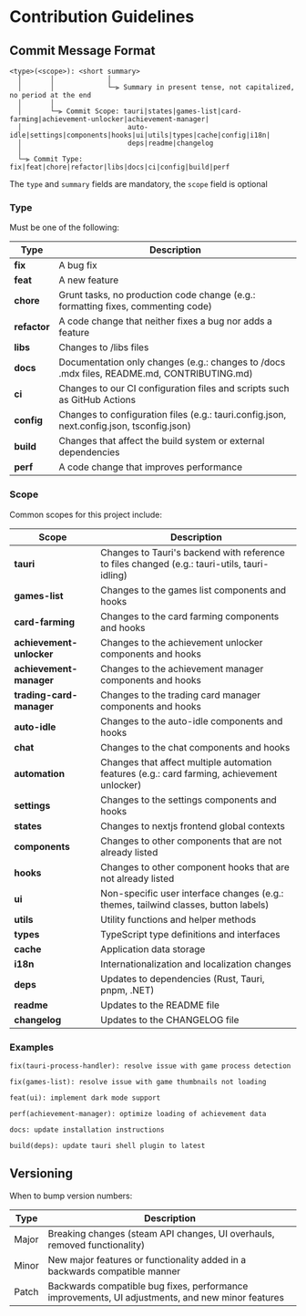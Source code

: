 # Contribution Guidelines

## Commit Message Format

```
<type>(<scope>): <short summary>
  │       │             │
  │       │             └─⫸ Summary in present tense, not capitalized, no period at the end
  │       │
  │       └─⫸ Commit Scope: tauri|states|games-list|card-farming|achievement-unlocker|achievement-manager|
  │                          auto-idle|settings|components|hooks|ui|utils|types|cache|config|i18n|
  │                          deps|readme|changelog                         
  │
  └─⫸ Commit Type: fix|feat|chore|refactor|libs|docs|ci|config|build|perf
```
The `type` and `summary` fields are mandatory, the `scope` field is optional

### Type
Must be one of the following:

| Type         | Description                                                                                |
| ------------ | ------------------------------------------------------------------------------------------ |
| **fix**      | A bug fix                                                                                  |
| **feat**     | A new feature                                                                              |
| **chore**    | Grunt tasks, no production code change (e.g.: formatting fixes, commenting code)           |
| **refactor** | A code change that neither fixes a bug nor adds a feature                                  |
| **libs**     | Changes to /libs files                                                                     |
| **docs**     | Documentation only changes (e.g.: changes to /docs .mdx files, README.md, CONTRIBUTING.md) |
| **ci**       | Changes to our CI configuration files and scripts such as GitHub Actions                   |
| **config**   | Changes to configuration files (e.g.: tauri.config.json, next.config.json, tsconfig.json)  |
| **build**    | Changes that affect the build system or external dependencies                              |
| **perf**     | A code change that improves performance                                                    |

### Scope
Common scopes for this project include:

| Scope                    | Description                                                                                  |
| ------------------------ | -------------------------------------------------------------------------------------------- |
| **tauri**                | Changes to Tauri's backend with reference to files changed (e.g.: tauri-utils, tauri-idling) |
| **games-list**           | Changes to the games list components and hooks                                               |
| **card-farming**         | Changes to the card farming components and hooks                                             |
| **achievement-unlocker** | Changes to the achievement unlocker components and hooks                                     |
| **achievement-manager**  | Changes to the achievement manager components and hooks                                      |
| **trading-card-manager** | Changes to the trading card manager components and hooks                                     |
| **auto-idle**            | Changes to the auto-idle components and hooks                                                |
| **chat**                 | Changes to the chat components and hooks                                                     |
| **automation**           | Changes that affect multiple automation features (e.g.: card farming, achievement unlocker)  |
| **settings**             | Changes to the settings components and hooks                                                 |
| **states**               | Changes to nextjs frontend global contexts                                                   |
| **components**           | Changes to other components that are not already listed                                      |
| **hooks**                | Changes to other component hooks that are not already listed                                 |
| **ui**                   | Non-specific user interface changes (e.g.: themes, tailwind classes, button labels)          |
| **utils**                | Utility functions and helper methods                                                         |
| **types**                | TypeScript type definitions and interfaces                                                   |
| **cache**                | Application data storage                                                                     |
| **i18n**                 | Internationalization and localization changes                                                |
| **deps**                 | Updates to dependencies (Rust, Tauri, pnpm, .NET)                                            |
| **readme**               | Updates to the README file                                                                   |
| **changelog**            | Updates to the CHANGELOG file                                                                |

### Examples
```
fix(tauri-process-handler): resolve issue with game process detection

fix(games-list): resolve issue with game thumbnails not loading

feat(ui): implement dark mode support

perf(achievement-manager): optimize loading of achievement data

docs: update installation instructions

build(deps): update tauri shell plugin to latest
```

## Versioning
When to bump version numbers:

| Type  | Description                                                                                      |
| ----- | ------------------------------------------------------------------------------------------------ |
| Major | Breaking changes (steam API changes, UI overhauls, removed functionality)                        |
| Minor | New major features or functionality added in a backwards compatible manner                       |
| Patch | Backwards compatible bug fixes, performance improvements, UI adjustments, and new minor features |
